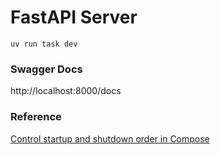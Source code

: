 # FastAPI Server

```
uv run task dev
```

### Swagger Docs

http://localhost:8000/docs

### Reference

[Control startup and shutdown order in Compose](https://docs.docker.com/compose/how-tos/startup-order/)

